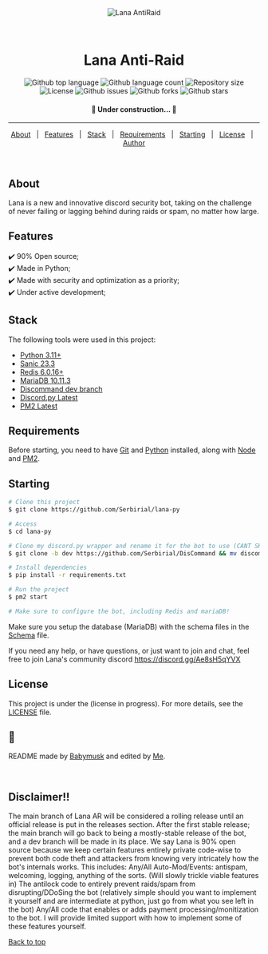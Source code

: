 <div align="center" id="top"> 
  <img src="./.github/app.gif" alt="Lana AntiRaid" /> 

  &#xa0;
</div>

<h1 align="center">Lana Anti-Raid</h1>

<p align="center">
  <img alt="Github top language" src="https://img.shields.io/github/languages/top/Serbirial/lana-py?color=56BEB8">

  <img alt="Github language count" src="https://img.shields.io/github/languages/count/Serbirial/lana-py?color=56BEB8">

  <img alt="Repository size" src="https://img.shields.io/github/repo-size/Serbirial/lana-py?color=56BEB8">

  <img alt="License" src="https://img.shields.io/github/license/Serbirial/lana-py?color=56BEB8">

  <img alt="Github issues" src="https://img.shields.io/github/issues/Serbirial/lana-py?color=56BEB8" />

  <img alt="Github forks" src="https://img.shields.io/github/forks/Serbirial/lana-py?color=56BEB8" />

  <img alt="Github stars" src="https://img.shields.io/github/stars/Serbirial/lana-py?color=56BEB8" />
</p>

<h4 align="center"> 
	🚧 Under construction...  🚧
</h4> 

<hr>

<p align="center">
  <a href="#about">About</a> &#xa0; | &#xa0; 
  <a href="#features">Features</a> &#xa0; | &#xa0;
  <a href="#stack">Stack</a> &#xa0; | &#xa0;
  <a href="#requirements">Requirements</a> &#xa0; | &#xa0;
  <a href="#starting">Starting</a> &#xa0; | &#xa0;
  <a href="#license">License</a> &#xa0; | &#xa0;
  <a href="https://github.com/Serbirial" target="_blank">Author</a>
</p>

<br>

## About ##

Lana is a new and innovative discord security bot, taking on the challenge of never failing or lagging behind during raids or spam, no matter how large.<br/>

## Features ##

:heavy_check_mark: 90% Open source;\
:heavy_check_mark: Made in Python;\
:heavy_check_mark: Made with security and optimization as a priority;\
:heavy_check_mark: Under active development;

## Stack ##

The following tools were used in this project:

- [Python 3.11+](https://python.org)
- [Sanic 23.3](https://sanic.dev)
- [Redis 6.0.16+](https://github.com/redis/redis)
- [MariaDB 10.11.3](https://downloads.mariadb.org/mariadb/10.11.3/)
- [Discommand dev branch](https://github.com/Serbirial/DisCommand)
- [Discord.py Latest](https://github.com/Rapptz/discord.py)
- [PM2 Latest](https://pm2.keymetrics.io)
  
##  Requirements ##

Before starting, you need to have [Git](https://git-scm.com) and [Python](https://python.org/) installed, along with [Node](https://nodejs.org/en) and [PM2](https://pm2.keymetrics.io).

## Starting ##

```bash
# Clone this project
$ git clone https://github.com/Serbirial/lana-py

# Access
$ cd lana-py

# Clone my discord.py wrapper and rename it for the bot to use (CANT SKIP) 
$ git clone -b dev https://github.com/Serbirial/DisCommand && mv discommand dis_command

# Install dependencies
$ pip install -r requirements.txt

# Run the project
$ pm2 start

# Make sure to configure the bot, including Redis and mariaDB!
```


Make sure you setup the database (MariaDB) with the schema files in the [Schema](https://github.com/Serbirial/lana-py/blob/main/config/schema.sql) file.

If you need any help, or have questions, or just want to join and chat, feel free to join Lana's community discord https://discord.gg/Ae8sH5qYVX

## License ##

This project is under the (license in progress). For more details, see the [LICENSE](LICENSE.md) file.

## :memo: ##

README made by <a href="https://github.com/babymu5k" target="_blank">Babymusk</a> and edited by <a href="https://github.com/Serbirial" target="_blank">Me</a>.

&#xa0;

## Disclaimer!! ##
The main branch of Lana AR will be considered a rolling release until an official release is put in the releases section.
After the first stable release; the main branch will go back to being a mostly-stable release of the bot, and a dev branch will be made in its place.
We say Lana is 90% open source because we keep certain features entirely private code-wise to prevent both code theft and attackers from knowing very intricately how the bot's internals works.
This includes: 
	Any/All Auto-Mod/Events: antispam, welcoming, logging, anything of the sorts. (Will slowly trickle viable features in)
	The antilock code to entirely prevent raids/spam from disrupting/DDoSing the bot (relatively simple should you want to implement it yourself and are intermediate at python, just go from what you see left in the bot)
	Any/All code that enables or adds payment processing/monitization to the bot.
I will provide limited support with how to implement some of these features yourself.

<a href="#top">Back to top</a>
